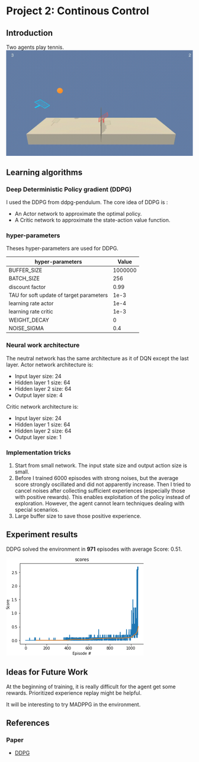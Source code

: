 # Project 2: Continous Control

## Introduction
Two agents play tennis.
![tennis](images/tennis.gif)

## Learning algorithms
### Deep Deterministic Policy gradient (DDPG)
I used the DDPG from ddpg-pendulum.
The core idea of DDPG is : 
- An Actor network to approximate the optimal policy.
- A Critic network to approximate the state-action value function.


### hyper-parameters
Theses hyper-parameters are used for DDPG.

| hyper-parameters        | Value           | 
| ------------- | -------------| 
| BUFFER_SIZE      | 1000000 | 
| BATCH_SIZE      | 256 | 
| discount factor      | 0.99      |   
| TAU for soft update of target parameters| 1e-3    |   
| learning rate actor | 1e-4    |   
| learning rate critic | 1e-3    |   
| WEIGHT_DECAY | 0    |  
| NOISE_SIGMA | 0.4    |  


### Neural work architecture
The neutral network has the same architecture as it of DQN except the last layer. 
Actor network architecture is:
- Input layer size: 24
- Hidden layer 1 size: 64
- Hidden layer 2 size: 64
- Output layer size: 4

Critic network architecture is:
- Input layer size: 24
- Hidden layer 1 size: 64
- Hidden layer 2 size: 64
- Output layer size: 1


### Implementation tricks
1. Start from small network. The input state size and output action size is small.
2. Before I trained 6000 episodes with  strong noises, but the average score strongly oscillated and did not apparently increase. Then I tried to cancel noises after collecting sufficient experiences (especially those with positive rewards). 
This enables exploitation of the policy instead of exploration. 
However, the agent cannot learn techniques dealing with special scenarios.
3. Large buffer size to save those positive experience.

## Experiment results
DDPG solved the environment in **971** episodes with average Score: 0.51.

![average_score_dqn](images/figure_scores.png)


## Ideas for Future Work
At the beginning of training, it is really difficult for the agent get some rewards. Prioritized experience replay might be helpful.

It will be interesting  to try MADPPG in the environment.



## References
### Paper
- [DDPG](https://arxiv.org/abs/1509.02971)











